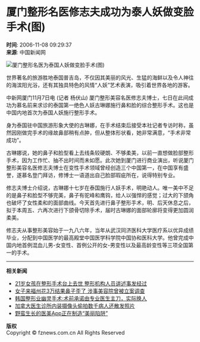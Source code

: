 # 厦门整形名医修志夫成功为泰人妖做变脸手术(图)

**时间**: 2006-11-08 09:29:37  
**来源**: 中国新闻网  

![厦门整形名医为泰国人妖做变脸手术(图)](http://news.fznews.com.cn/newsimages/2006-11-8/U1366P1T1D11451148F21DT20061108005041.jpg)

世界著名的旅游胜地泰国普吉岛，不仅因其美丽的风光、生猛的海鲜以及令人神往的海滨阳光浴，还有其独具特色的风情“人妖”艺术表演，吸引着世界各地的游客。

中新网厦门11月7日电 (记者 杨伏山) 厦门整形美容名医修志夫博士，七日在此间成功为慕名前来求诊的泰国第一绝色人妖古琳娜施行鼻和脸的综合整形手术。这也是中国内地首次为泰国人妖施行整形手术。

身为泰国驻中国旅游形象大使的古琳娜，在手术结束后接受本社记者专访时称，虽然因刚做完手术的缘故鼻部稍有点肿，但从整体形状看，她非常满意，“手术非常成功”。

古琳娜说，她的鼻子和脸型看上去线条较硬朗、不够柔美，以前一直想做脸部整形手术，因为工作忙、抽不出时间而未如愿。此次她到厦门进行商业演出，听说厦门整形美容名医修志夫博士在变性手术领域曾经创造三个中国第一，在中国享有盛誉，遂慕名登门拜访，修博士一语道出自己脸部瑕疵所在，说得特别专业。

修志夫博士介绍说，古琳娜十七岁在泰国施行人妖手术，明艳动人。唯一美中不足的是鼻子和脸型不够完美，鼻子有驼峰和鹰钩，给人以强悍的感觉；过大的下颌角也破坏了女性柔和的面部曲线。今天首先进行鼻子整形手术，明、后天休息之后，拟于本周五、六再次进行下颌骨切除手术，届时古琳娜的面部轮廓将变得更加圆润柔美。

修志夫从事整形美容始于一九八六年，当年从武汉同济医科大学医疗系以优异成绩毕业，分配到中国医学的最高殿堂中国医学科学院中国协和医科大学。他曾完成中国内地首例混血儿男-女变性、首例公开的女-男变性以及最高龄变性等三项全国第一的手术。  

---

**相关新闻**  
- [21岁女孩在整形手术台上去世 整形机构人员讲述事发经过](http://m.fznews.com.cn/dsxw/20201021/5f8f84737303d.shtml)  
- [女子来福州花3万结果鼻子歪了 涉事美容院曾被立案调查](http://m.fznews.com.cn/fzsync/2020-08-06/1004332032498.shtml)  
- [韩国整形业幽灵手术:术前承诺由专业医生主刀，实际换人](http://m.fznews.com.cn/guoji/20200709/5f06958645044.shtml)  
- [加拿大医生诊所内装摄像头偷拍数千病人还散发照片](http://m.fznews.com.cn/dsxw/20200619/5eec642905d5f.shtml)  
- [野蛮生长的医美App正在制造“美丽陷阱”](http://m.fznews.com.cn/fzsync/2020-06-15/1110592015263.shtml)  

**版权**  
Copyright © fznews.com.cn All Rights Reserved
<!-- tcd_original_link https://m.fznews.com.cn/fujian/2006-11-8/20061180VF7UH0-RQ93153.shtml -->
